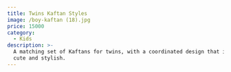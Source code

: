 ```yaml
---
title: Twins Kaftan Styles
image: /boy-kaftan (18).jpg
price: 15000
category:
  - Kids
description: >-
  A matching set of Kaftans for twins, with a coordinated design that is both
  cute and stylish.
---
```


